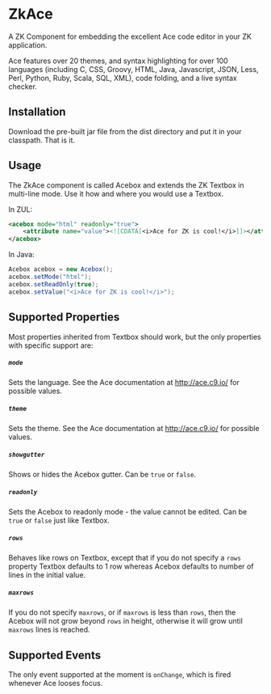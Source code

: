 ZkAce
=====

A ZK Component for embedding the excellent Ace code editor in your ZK 
application.

Ace features over 20 themes, and syntax highlighting for over 100 languages 
(including C, CSS, Groovy, HTML, Java, Javascript, JSON, Less, Perl, Python,
Ruby, Scala, SQL, XML), code folding, and a live syntax checker.

Installation
------------

Download the pre-built jar file from the dist directory and put it in your 
classpath. That is it.

Usage
-----

The ZkAce component is called Acebox and extends the ZK Textbox in multi-line 
mode. Use it how and where you would use a Textbox.

In ZUL:

```xml
<acebox mode="html" readonly="true">
	<attribute name="value"><![CDATA[<i>Ace for ZK is cool!</i>]]></attribute>
</acebox>
```

In Java:

```java
Acebox acebox = new Acebox();
acebox.setMode("html");
acebox.setReadOnly(true);
acebox.setValue("<i>Ace for ZK is cool!</i>");
```
Supported Properties
--------------------

Most properties inherited from Textbox should work, but the only properties 
with specific support are:

##### `mode` #####

Sets the language. See the Ace documentation at http://ace.c9.io/ for possible
values.

##### `theme` #####

Sets the theme. See the Ace documentation at http://ace.c9.io/ for possible
values.

##### `showgutter` #####

Shows or hides the Acebox gutter. Can be `true` or `false`.

##### `readonly` #####

Sets the Acebox to readonly mode - the value cannot be edited. Can be `true` or 
`false` just like Textbox.

##### `rows` #####

Behaves like rows on Textbox, except that if you do not specify a `rows` property 
Textbox defaults to 1 row whereas Acebox defaults to number of lines in the 
initial value.

##### `maxrows` #####

If you do not specify `maxrows`, or if `maxrows` is less than `rows`, then the Acebox
will not grow beyond `rows` in height, otherwise it will grow until `maxrows` lines
is reached.

Supported Events
----------------

The only event supported at the moment is `onChange`, which is fired whenever Ace 
looses focus.